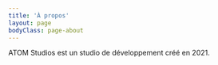 ```yaml
---
title: 'À propos'
layout: page
bodyClass: page-about
---
```


ATOM Studios est un studio de développement créé en 2021.